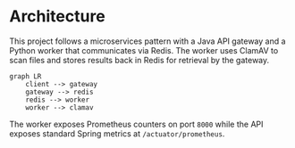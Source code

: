 # Architecture

This project follows a microservices pattern with a Java API gateway and a Python worker that communicates via Redis. The worker uses ClamAV to scan files and stores results back in Redis for retrieval by the gateway.

```mermaid
graph LR
    client --> gateway
    gateway --> redis
    redis --> worker
    worker --> clamav
```

The worker exposes Prometheus counters on port `8000` while the API exposes standard Spring metrics at `/actuator/prometheus`.
